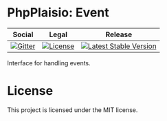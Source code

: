 # PhpPlaisio: Event

<table>
<thead>
<tr>
<th>Social</th>
<th>Legal</th>
<th>Release</th>
</tr>
</thead>
<tbody>
<tr>
<td>
<a href="https://gitter.im/PhpPlaisio/PhpPlaisio"><img src="https://badges.gitter.im/PhpPlaisio/PhpPlaisio.svg" alt="Gitter"/></a>
</td>
<td>
<a href="https://packagist.org/packages/plaisio/event"><img src="https://poser.pugx.org/plaisio/event/license" alt="License"/></a>
</td>
<td>
<a href="https://packagist.org/packages/plaisio/event"><img src="https://poser.pugx.org/plaisio/event/v/stable" alt="Latest Stable Version"/></a>
</td>
</tr>
</tbody>
</table>

Interface for handling events.   

# License

This project is licensed under the MIT license.
